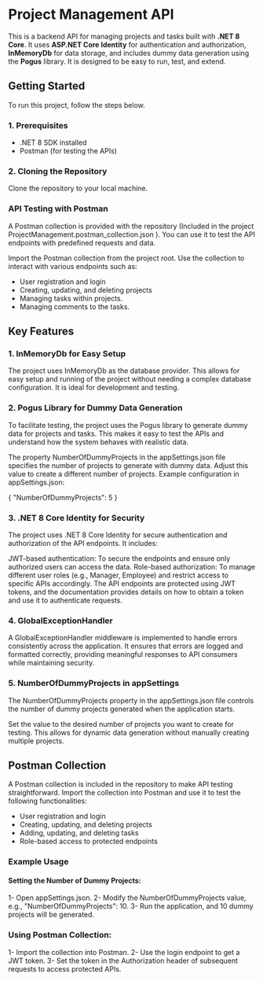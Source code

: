 # Project Management API

This is a backend API for managing projects and tasks built with **.NET 8 Core**. It uses **ASP.NET Core Identity** for authentication and authorization, **InMemoryDb** for data storage, and includes dummy data generation using the **Pogus** library. It is designed to be easy to run, test, and extend.

## Getting Started

To run this project, follow the steps below.

### 1. Prerequisites

- .NET 8 SDK installed
- Postman (for testing the APIs) 

### 2. Cloning the Repository

Clone the repository to your local machine.


### API Testing with Postman
A Postman collection is provided with the repository (Included in the project ProjectManagement.postman_collection.json ). You can use it to test the API endpoints with predefined requests and data.

Import the Postman collection from the project root.
Use the collection to interact with various endpoints such as:
- User registration and login
- Creating, updating, and deleting projects
- Managing tasks within projects.
- Managing comments to the tasks.



## Key Features
### 1. InMemoryDb for Easy Setup
The project uses InMemoryDb as the database provider. This allows for easy setup and running of the project without needing a complex database configuration. It is ideal for development and testing.

### 2. Pogus Library for Dummy Data Generation
To facilitate testing, the project uses the Pogus library to generate dummy data for projects and tasks. This makes it easy to test the APIs and understand how the system behaves with realistic data.

The property NumberOfDummyProjects in the appSettings.json file specifies the number of projects to generate with dummy data. Adjust this value to create a different number of projects.
Example configuration in appSettings.json:

{
  "NumberOfDummyProjects": 5
}
### 3. .NET 8 Core Identity for Security
The project uses .NET 8 Core Identity for secure authentication and authorization of the API endpoints. It includes:

JWT-based authentication: To secure the endpoints and ensure only authorized users can access the data.
Role-based authorization: To manage different user roles (e.g., Manager, Employee) and restrict access to specific APIs accordingly.
The API endpoints are protected using JWT tokens, and the documentation provides details on how to obtain a token and use it to authenticate requests.

### 4. GlobalExceptionHandler
A GlobalExceptionHandler middleware is implemented to handle errors consistently across the application. It ensures that errors are logged and formatted correctly, providing meaningful responses to API consumers while maintaining security.

### 5. NumberOfDummyProjects in appSettings
The NumberOfDummyProjects property in the appSettings.json file controls the number of dummy projects generated when the application starts.

Set the value to the desired number of projects you want to create for testing.
This allows for dynamic data generation without manually creating multiple projects.


## Postman Collection
A Postman collection is included in the repository to make API testing straightforward. Import the collection into Postman and use it to test the following functionalities:
- User registration and login
- Creating, updating, and deleting projects
- Adding, updating, and deleting tasks
- Role-based access to protected endpoints

### Example Usage
#### Setting the Number of Dummy Projects:
1- Open appSettings.json.
2- Modify the NumberOfDummyProjects value, e.g., "NumberOfDummyProjects": 10.
3- Run the application, and 10 dummy projects will be generated.

### Using Postman Collection:

1- Import the collection into Postman.
2- Use the login endpoint to get a JWT token.
3- Set the token in the Authorization header of subsequent requests to access protected APIs.
